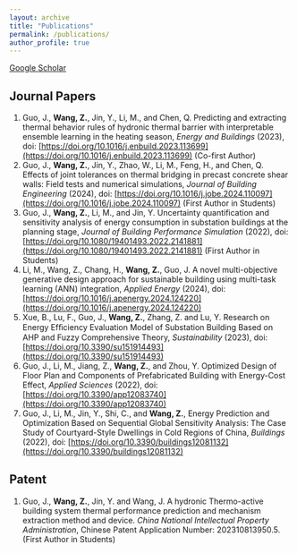 ```yaml
---
layout: archive
title: "Publications"
permalink: /publications/
author_profile: true
---
```


<!-- {% if author.googlescholar %}
  You can also find my articles on <u><a href="{{author.googlescholar}}">my Google Scholar profile</a>.</u>
{% endif %}

{% include base_path %}

{% for post in site.publications reversed %}
  {% include archive-single.html %}
{% endfor %} -->

[Google Scholar](https://scholar.google.com/citations?user=LeJdiZ8AAAAJ&hl=zh-CN)

## Journal Papers
1.	Guo, J., **Wang, Z.**, Jin, Y., Li, M., and Chen, Q. Predicting and extracting thermal behavior rules of hydronic thermal barrier with interpretable ensemble learning in the heating season, *Energy and Buildings* (2023), doi: [https://doi.org/10.1016/j.enbuild.2023.113699](https://doi.org/10.1016/j.enbuild.2023.113699) (Co-first Author)
2.	Guo, J., **Wang, Z.**, Jin, Y., Zhao, W., Li, M., Feng, H., and Chen, Q. Effects of joint tolerances on thermal bridging in precast concrete shear walls: Field tests and numerical simulations, *Journal of Building Engineering* (2024), doi: [https://doi.org/10.1016/j.jobe.2024.110097](https://doi.org/10.1016/j.jobe.2024.110097) (First Author in Students)
3.	Guo, J., **Wang, Z.**, Li, M., and Jin, Y. Uncertainty quantification and sensitivity analysis of energy consumption in substation buildings at the planning stage, *Journal of Building Performance Simulation* (2022), doi: [https://doi.org/10.1080/19401493.2022.2141881](https://doi.org/10.1080/19401493.2022.2141881) (First Author in Students)
4.	Li, M., Wang, Z., Chang, H., **Wang, Z.**, Guo, J. A novel multi-objective generative design approach for sustainable building using multi-task learning (ANN) integration, *Applied Energy* (2024), doi: [https://doi.org/10.1016/j.apenergy.2024.124220](https://doi.org/10.1016/j.apenergy.2024.124220)
5.	Xue, B., Lu, F., Guo, J., **Wang, Z.**, Zhang, Z. and Lu, Y. Research on Energy Efﬁciency Evaluation Model of Substation Building Based on AHP and Fuzzy Comprehensive Theory, *Sustainability* (2023), doi: [https://doi.org/10.3390/su151914493](https://doi.org/10.3390/su151914493)
6.	Guo, J., Li, M., Jiang, Z., **Wang, Z.**, and Zhou, Y. Optimized Design of Floor Plan and Components of Prefabricated Building with Energy-Cost Effect, *Applied Sciences* (2022), doi: [https://doi.org/10.3390/app12083740](https://doi.org/10.3390/app12083740)
7.	Guo, J., Li, M., Jin, Y., Shi, C., and **Wang, Z.**, Energy Prediction and Optimization Based on Sequential Global Sensitivity Analysis: The Case Study of Courtyard-Style Dwellings in Cold Regions of China, *Buildings* (2022), doi: [https://doi.org/10.3390/buildings12081132](https://doi.org/10.3390/buildings12081132)

## Patent
1.	Guo, J., **Wang, Z.**, Jin, Y. and Wang, J. A hydronic Thermo-active building system thermal performance prediction and mechanism extraction method and device. *China National Intellectual Property Administration*, Chinese Patent Application Number: 202310813950.5. (First Author in Students)
